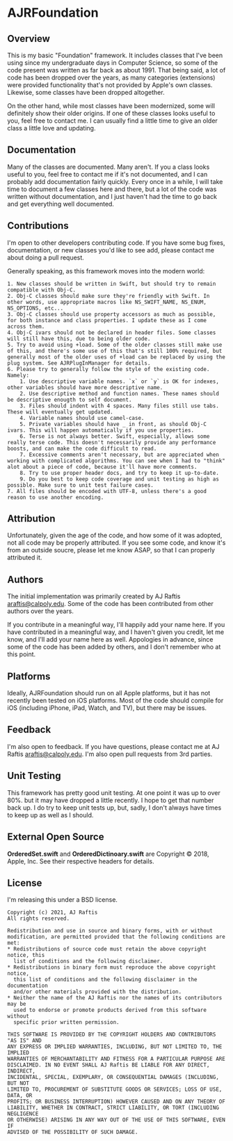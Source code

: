#  AJRFoundation

## Overview

This is my basic "Foundation" framework. It includes classes that I've been using since my undergraduate days in Computer Science, so some of the code present was written as far back as about 1991. That being said, a lot of code has been dropped over the years, as many categories (extensions) were provided functionality that's not provided by Apple's own classes. Likewise, some classes have been dropped altogether. 

On the other hand, while most classes have been modernized, some will definitely show their older origins. If one of these classes looks useful to you, feel free to contact me. I can usually find a little time to give an older class a little love and updating.

## Documentation

Many of the classes are documented. Many aren't. If you a class looks useful to you, feel free to contact me if it's not documented, and I can probably add documentation fairly quickly. Every once in a while, I will take time to document a few classes here and there, but a lot of the code was written without documentation, and I just haven't had the time to go back and get everything well documented.

## Contributions

I'm open to other developers contributing code. If you have some bug fixes, documentation, or new classes you'd like to see add, please contact me about doing a pull request.

Generally speaking, as this framework moves into the modern world:

    1. New classes should be written in Swift, but should try to remain compatible with Obj-C.
    2. Obj-C classes should make sure they're friendly with Swift. In other words, use appropriate macros like NS_SWIFT_NAME, NS_ENUM, NS_OPTIONS, etc...
    3. Obj-C classes should use property accessors as much as possible, for both instance and class properties. I update these as I come across them.
    4. Obj-C ivars should not be declared in header files. Some classes will still have this, due to being older code.
    5. Try to avoid using +load. Some of the older classes still make use of this, and there's some use of this that's still 100% required, but generally most of the older uses of +load can be replaced by using the plug system. See AJRPlugInManager for details.
    6. Please try to generally follow the style of the existing code. Namely:
        1. Use descriptive variable names. `x` or `y` is OK for indexes, other variables should have more descriptive name.
        2. Use descriptive method and function names. These names should be descriptive enougth to self document.
        3. Files should indent with 4 spaces. Many files still use tabs. These will eventually get updated.
        4. Variable names should use camel-case.
        5. Private variables should have _ in front, as should Obj-C ivars. This will happen automatically if you use properties.
        6. Terse is not always better. Swift, especially, allows some really terse code. This doesn't necessarily provide any performance boosts, and can make the code difficult to read.
        7. Excessive comments aren't necessary, but are appreciated when working with complicated algorithms. You can see when I had to "think" alot about a piece of code, because it'll have more comments.
        8. Try to use proper header docs, and try to keep it up-to-date.
        9. Do you best to keep code coverage and unit testing as high as possible. Make sure to unit test failure cases.
    7. All files should be encoded with UTF-8, unless there's a good reason to use another encoding.

## Attribution

Unfortunately, given the age of the code, and how some of it was adopted, not all code may be properly attributed. If you see some code, and know it's from an outside soucre, please let me know ASAP, so that I can properly attributed it.

## Authors

The initial implementation was primarily created by AJ Raftis <araftis@calpoly.edu>. Some of the code has been contributed from other authors over the years.

If you contribute in a meaningful way, I'll happily add your name here. If you have contributed in a meaningful way, and I haven't given you credit, let me know, and I'll add your name here as well. Appologies in advance, since some of the code has been added by others, and I don't remember who at this point.

## Platforms

Ideally, AJRFoundation should run on all Apple platforms, but it has not recently been tested on iOS platforms. Most of the code should compile for iOS (including iPhone, iPad, Watch, and TV), but there may be issues.

## Feedback

I'm also open to feedback. If you have questions, please contact me at AJ Raftis <araftis@calpoly.edu>. I'm also open pull requests from 3rd parties.

## Unit Testing

This framework has pretty good unit testing. At one point it was up to over 80%. but it may have dropped a little recently. I hope to get that number back up. I do try to keep unit tests up, but, sadly, I don't always have times to keep up as well as I should.

## External Open Source

**OrderedSet.swift** and **OrderedDictinoary.swift** are Copyright © 2018, Apple, Inc. See their respective headers for details.

## License

I'm releasing this under a BSD license.

```
Copyright (c) 2021, AJ Raftis
All rights reserved.

Redistribution and use in source and binary forms, with or without
modification, are permitted provided that the following conditions are met:
* Redistributions of source code must retain the above copyright notice, this 
  list of conditions and the following disclaimer.
* Redistributions in binary form must reproduce the above copyright notice, 
  this list of conditions and the following disclaimer in the documentation 
  and/or other materials provided with the distribution.
* Neither the name of the AJ Raftis nor the names of its contributors may be 
  used to endorse or promote products derived from this software without 
  specific prior written permission.

THIS SOFTWARE IS PROVIDED BY THE COPYRIGHT HOLDERS AND CONTRIBUTORS "AS IS" AND 
ANY EXPRESS OR IMPLIED WARRANTIES, INCLUDING, BUT NOT LIMITED TO, THE IMPLIED 
WARRANTIES OF MERCHANTABILITY AND FITNESS FOR A PARTICULAR PURPOSE ARE 
DISCLAIMED. IN NO EVENT SHALL AJ Raftis BE LIABLE FOR ANY DIRECT, INDIRECT, 
INCIDENTAL, SPECIAL, EXEMPLARY, OR CONSEQUENTIAL DAMAGES (INCLUDING, BUT NOT 
LIMITED TO, PROCUREMENT OF SUBSTITUTE GOODS OR SERVICES; LOSS OF USE, DATA, OR 
PROFITS; OR BUSINESS INTERRUPTION) HOWEVER CAUSED AND ON ANY THEORY OF 
LIABILITY, WHETHER IN CONTRACT, STRICT LIABILITY, OR TORT (INCLUDING NEGLIGENCE 
OR OTHERWISE) ARISING IN ANY WAY OUT OF THE USE OF THIS SOFTWARE, EVEN IF 
ADVISED OF THE POSSIBILITY OF SUCH DAMAGE.
```

